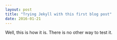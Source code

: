 ```yaml
---
layout: post
title: "Trying Jekyll with this first blog post"
date: 2016-01-21
---
```


Well, this is how it is. There is no other way to test it.
